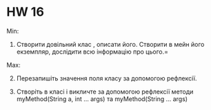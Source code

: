 # HW 16
<p>

Min:

1. Створити довільний клас , описати його. Створити в мейн його екземпляр, дослідити всю інформацію про цього.=

Max:

 2. Перезапишіть значення поля класу за допомогою рефлексії. 

3. Створіть в класі і викличте за допомогою рефлексії методи  myMethod(String a, int ... args) та  myMethod(String … args) 

</p>
